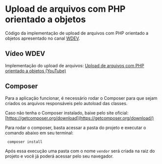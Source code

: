 # Upload de arquivos com PHP orientado a objetos
Código da implementação de upload de arquivos com PHP orientado a objetos apresentado no canal [WDEV](http://wstore.io/wdev).

## Vídeo WDEV
Implementação do upload de arquivos: [Upload de arquivos com PHP orientado a objetos (YouTube)](https://youtu.be/bIAyp12FuQY)

## Composer
Para a aplicação funcionar, é necessário rodar o Composer para que sejam criados os arquivos responsáveis pelo autoload das classes.

Caso não tenha o Composer instalado, baixe pelo site oficial: [https://getcomposer.org/download](https://getcomposer.org/download/)

Para rodar o composer, basta acessar a pasta do projeto e executar o comando abaixo em seu terminal:
```shell
 composer install
```

Após essa execução uma pasta com o nome `vendor` será criada na raiz do projeto e você já poderá acessar pelo seu navegador.
